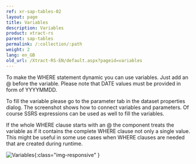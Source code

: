 ```yaml
---
ref: xr-sap-tables-02
layout: page
title: Variables
description: Variables
product: xtract-rs
parent: sap-tables
permalink: /:collection/:path
weight: 2
lang: en_GB
old_url: /Xtract-RS-EN/default.aspx?pageid=variables
---
```


To make the WHERE statement dynamic you can use variables. Just add an @ before the variable. Please note that DATE values must be provided in form of YYYYMMDD.

To fill the variable please go to the parameter tab in the dataset properties dialog. The screenshot shows how to connect variables and parameters. Of course SSRS expressions can be used as well to fill the variables.

If the whole WHERE clause starts with an @ the component treats the variable as if it contains the complete WHERE clause not only a single value. This might be useful in some use cases when WHERE clauses are needed that are created during runtime.

![Variables](/img/content/Variables.png){:class="img-responsive" }